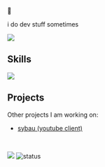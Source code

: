 🔭

i do dev stuff sometimes

![](https://github-readme-stats.vercel.app/api/top-langs/?username=tijnjh&layout=compact)

## Skills

![](https://skillicons.dev/icons?i=ts,js,html,css,nodejs,react,next,vue,nuxt,svelte,tailwind,docker,figma,git,photoshop&perline=11)

## Projects

Other projects I am working on:

- [sybau (youtube client)](https://git.maid.zone/stuff/sybau)

<br />

![](https://komarev.com/ghpvc/?username=tijnjh)
![status](https://nocache.advaith.workers.dev?url=https://img.shields.io/endpoint?url=https://dev.discordprofiles.me/api/badge/status/752143718118850620?simple=true?)




